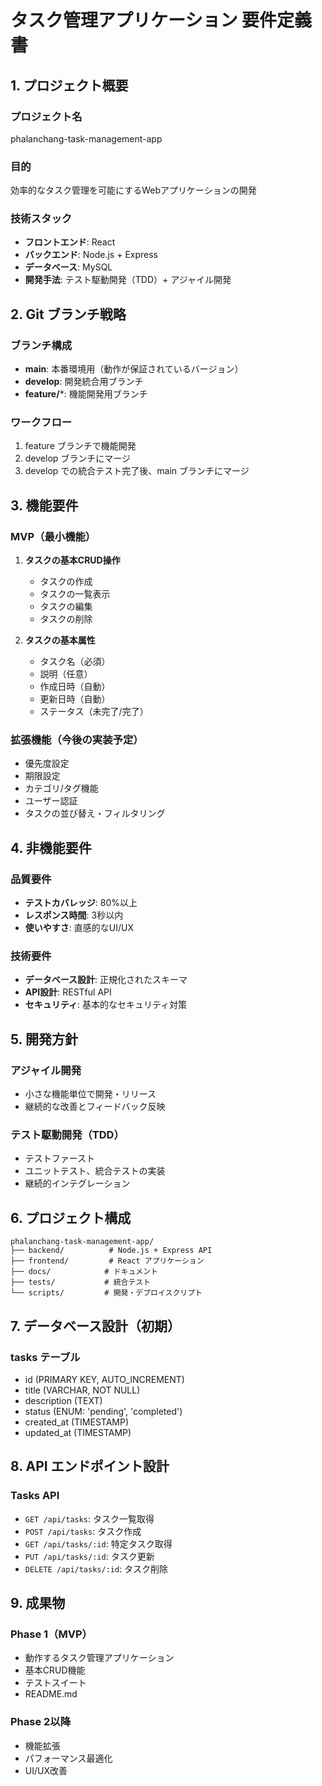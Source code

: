 # タスク管理アプリケーション 要件定義書

## 1. プロジェクト概要

### プロジェクト名
phalanchang-task-management-app

### 目的
効率的なタスク管理を可能にするWebアプリケーションの開発

### 技術スタック
- **フロントエンド**: React
- **バックエンド**: Node.js + Express
- **データベース**: MySQL
- **開発手法**: テスト駆動開発（TDD）+ アジャイル開発

## 2. Git ブランチ戦略

### ブランチ構成
- **main**: 本番環境用（動作が保証されているバージョン）
- **develop**: 開発統合用ブランチ
- **feature/***: 機能開発用ブランチ

### ワークフロー
1. feature ブランチで機能開発
2. develop ブランチにマージ
3. develop での統合テスト完了後、main ブランチにマージ

## 3. 機能要件

### MVP（最小機能）
1. **タスクの基本CRUD操作**
   - タスクの作成
   - タスクの一覧表示
   - タスクの編集
   - タスクの削除

2. **タスクの基本属性**
   - タスク名（必須）
   - 説明（任意）
   - 作成日時（自動）
   - 更新日時（自動）
   - ステータス（未完了/完了）

### 拡張機能（今後の実装予定）
- 優先度設定
- 期限設定
- カテゴリ/タグ機能
- ユーザー認証
- タスクの並び替え・フィルタリング

## 4. 非機能要件

### 品質要件
- **テストカバレッジ**: 80%以上
- **レスポンス時間**: 3秒以内
- **使いやすさ**: 直感的なUI/UX

### 技術要件
- **データベース設計**: 正規化されたスキーマ
- **API設計**: RESTful API
- **セキュリティ**: 基本的なセキュリティ対策

## 5. 開発方針

### アジャイル開発
- 小さな機能単位で開発・リリース
- 継続的な改善とフィードバック反映

### テスト駆動開発（TDD）
- テストファースト
- ユニットテスト、統合テストの実装
- 継続的インテグレーション

## 6. プロジェクト構成

```
phalanchang-task-management-app/
├── backend/          # Node.js + Express API
├── frontend/         # React アプリケーション
├── docs/            # ドキュメント
├── tests/           # 統合テスト
└── scripts/         # 開発・デプロイスクリプト
```

## 7. データベース設計（初期）

### tasks テーブル
- id (PRIMARY KEY, AUTO_INCREMENT)
- title (VARCHAR, NOT NULL)
- description (TEXT)
- status (ENUM: 'pending', 'completed')
- created_at (TIMESTAMP)
- updated_at (TIMESTAMP)

## 8. API エンドポイント設計

### Tasks API
- `GET /api/tasks`: タスク一覧取得
- `POST /api/tasks`: タスク作成
- `GET /api/tasks/:id`: 特定タスク取得
- `PUT /api/tasks/:id`: タスク更新
- `DELETE /api/tasks/:id`: タスク削除

## 9. 成果物

### Phase 1（MVP）
- 動作するタスク管理アプリケーション
- 基本CRUD機能
- テストスイート
- README.md

### Phase 2以降
- 機能拡張
- パフォーマンス最適化
- UI/UX改善